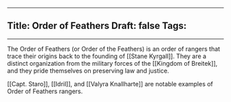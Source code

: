 
---
Title: Order of Feathers
Draft: false
Tags:
  - 
---

The Order of Feathers (or Order of the Feathers) is an order of rangers that trace their origins back to the founding of [[Stane Kyrgall]]. They are a distinct organization from the military forces of the [[Kingdom of Breitek]], and they pride themselves on preserving law and justice. 

[[Capt. Staro]], [[Idril]], and [[Valyra Knallharte]] are notable examples of Order of Feathers rangers.